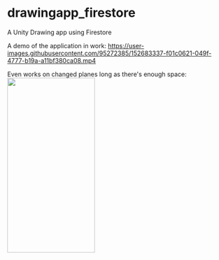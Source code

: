 # drawingapp_firestore
A Unity Drawing app using Firestore

A demo of the application in work:
https://user-images.githubusercontent.com/95272385/152683337-f01c0621-049f-4777-b19a-a11bf380ca08.mp4

Even works on changed planes long as there's enough space:
<br>
<img src="https://user-images.githubusercontent.com/95272385/152683644-fc5665b6-dfa2-4f52-81d6-fb46ae607be8.jpg" width="200" height="400">
